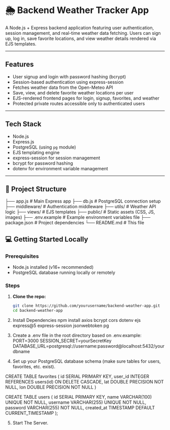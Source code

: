 # 🌦️ Backend Weather Tracker App

A Node.js + Express backend application featuring user authentication, session management, and real-time weather data fetching. Users can sign up, log in, save favorite locations, and view weather details rendered via EJS templates.

---

## Features

- User signup and login with password hashing (bcrypt)  
- Session-based authentication using express-session 
- Fetches weather data from the Open-Meteo API  
- Save, view, and delete favorite weather locations per user  
- EJS-rendered frontend pages for login, signup, favorites, and weather  
- Protected private routes accessible only to authenticated users  

---

## Tech Stack

- Node.js  
- Express.js  
- PostgreSQL (using `pg` module)  
- EJS templating engine  
- express-session for session management  
- bcrypt for password hashing  
- dotenv for environment variable management  

---

## 📁 Project Structure
├── app.js # Main Express app
├── db.js # PostgreSQL connection setup
├── middleware/ # Authentication middleware
├── utils/ # Weather API logic
├── views/ # EJS templates
├── public/ # Static assets (CSS, JS, images)
├── .env.example # Example environment variables file
├── package.json # Project dependencies
└── README.md # This file

## 💻 Getting Started Locally

### Prerequisites

- Node.js installed (v16+ recommended)  
- PostgreSQL database running locally or remotely  

### Steps

1. **Clone the repo:**
   ```bash
   git clone https://github.com/yourusername/backend-weather-app.git
   cd backend-weather-app

2. Install Dependencies
   npm install axios bcrypt cors dotenv ejs express@5 express-session jsonwebtoken pg

3. Create a .env file in the root directory based on .env.example:
PORT=3000
SESSION_SECRET=yourSecretKey
DATABASE_URL=postgresql://username:password@localhost:5432/yourdbname

4. Set up your PostgreSQL database schema (make sure tables for users, favorites, etc. exist).

CREATE TABLE favorites (
	id SERIAL PRIMARY KEY,
    user_id INTEGER REFERENCES users(id) ON DELETE CASCADE,
    lat DOUBLE PRECISION NOT NULL,
    lon DOUBLE PRECISION NOT NULL
)

CREATE TABLE users (
  id SERIAL PRIMARY KEY,
  name VARCHAR(100) UNIQUE NOT NULL,
  username VARCHAR(255) UNIQUE NOT NULL,
  password VARCHAR(255) NOT NULL,
  created_at TIMESTAMP DEFAULT CURRENT_TIMESTAMP
);


5. Start The Server.
